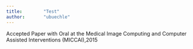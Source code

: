 ```yaml
---
title:        "Test"
author:       "ubuechle"
---
```

Accepted Paper with Oral at the Medical Image Computing and Computer Assisted Interventions (MICCAI),2015
